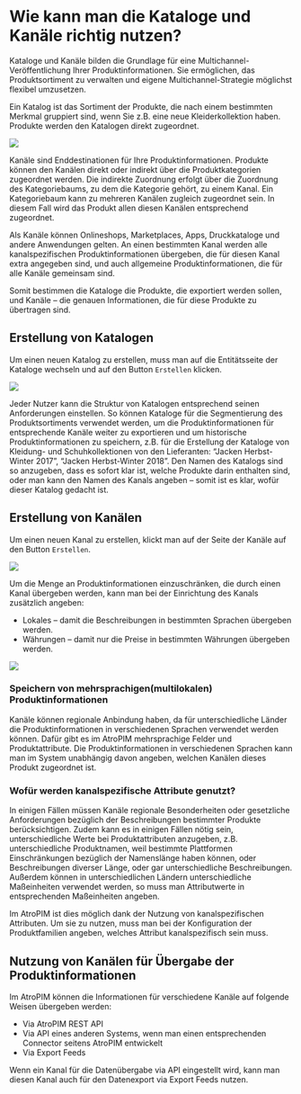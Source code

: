# Wie kann man die Kataloge und Kanäle richtig nutzen?

Kataloge und Kanäle bilden die Grundlage für eine Multichannel-Veröffentlichung Ihrer Produktinformationen. Sie ermöglichen, das Produktsortiment zu verwalten und eigene Multichannel-Strategie möglichst flexibel umzusetzen.

Ein Katalog ist das Sortiment der Produkte, die nach einem bestimmten Merkmal gruppiert sind, wenn Sie z.B. eine neue Kleiderkollektion haben. Produkte werden den Katalogen direkt zugeordnet.

![](images/image29.png) 

Kanäle sind Enddestinationen für Ihre Produktinformationen. Produkte können den Kanälen direkt oder indirekt über die Produktkategorien zugeordnet werden. Die indirekte Zuordnung erfolgt über die Zuordnung des Kategoriebaums, zu dem die Kategorie gehört, zu einem Kanal. Ein Kategoriebaum kann zu mehreren Kanälen zugleich zugeordnet sein. In diesem Fall wird das Produkt allen diesen Kanälen entsprechend zugeordnet.

Als Kanäle können Onlineshops, Marketplaces, Apps, Druckkataloge und andere Anwendungen gelten. An einen bestimmten Kanal werden alle kanalspezifischen Produktinformationen übergeben, die für diesen Kanal extra angegeben sind, und auch allgemeine Produktinformationen, die für alle Kanäle gemeinsam sind.

Somit bestimmen die Kataloge die Produkte, die exportiert werden sollen, und Kanäle – die genauen Informationen, die für diese Produkte zu übertragen sind.

## Erstellung von Katalogen

Um einen neuen Katalog zu erstellen, muss man auf die Entitätsseite der Kataloge wechseln und auf den Button `Erstellen` klicken.

![](images/image11.png)

Jeder Nutzer kann die Struktur von Katalogen entsprechend seinen Anforderungen einstellen. So können Kataloge für die Segmentierung des Produktsortiments verwendet werden, um die Produktinformationen für entsprechende Kanäle weiter zu exportieren und um historische Produktinformationen zu speichern, z.B. für die Erstellung der Kataloge von Kleidung- und Schuhkollektionen von den Lieferanten: “Jacken Herbst-Winter 2017”, “Jacken Herbst-Winter 2018”. Den Namen des Katalogs sind so anzugeben, dass es sofort klar ist, welche Produkte darin enthalten sind, oder man kann den Namen des Kanals angeben – somit ist es klar, wofür dieser Katalog gedacht ist.

## Erstellung von Kanälen

Um einen neuen Kanal zu erstellen, klickt man auf der Seite der Kanäle auf den Button `Erstellen`.

![](images/image37.png)

Um die Menge an Produktinformationen einzuschränken, die durch einen Kanal übergeben werden, kann man bei der Einrichtung des Kanals zusätzlich angeben:

-   Lokales – damit die Beschreibungen in bestimmten Sprachen übergeben werden.
-   Währungen – damit nur die Preise in bestimmten Währungen übergeben werden.

![](images/image51.png)

### Speichern von mehrsprachigen(multilokalen) Produktinformationen

Kanäle können regionale Anbindung haben, da für unterschiedliche Länder die Produktinformationen in verschiedenen Sprachen verwendet werden können. Dafür gibt es im AtroPIM mehrsprachige Felder und Produktattribute. Die Produktinformationen in verschiedenen Sprachen kann man im System unabhängig davon angeben, welchen Kanälen dieses Produkt zugeordnet ist.

### Wofür werden kanalspezifische Attribute genutzt?

In einigen Fällen müssen Kanäle regionale Besonderheiten oder gesetzliche Anforderungen bezüglich der Beschreibungen bestimmter Produkte berücksichtigen. Zudem kann es in einigen Fällen nötig sein, unterschiedliche Werte bei Produktattributen anzugeben, z.B. unterschiedliche Produktnamen, weil bestimmte Plattformen Einschränkungen bezüglich der Namenslänge haben können, oder Beschreibungen diverser Länge, oder gar unterschiedliche Beschreibungen. Außerdem können in unterschiedlichen Ländern unterschiedliche Maßeinheiten verwendet werden, so muss man Attributwerte in entsprechenden Maßeinheiten angeben.

Im AtroPIM ist dies möglich dank der Nutzung von kanalspezifischen Attributen. Um sie zu nutzen, muss man bei der Konfiguration der Produktfamilien angeben, welches Attribut kanalspezifisch sein muss.

## Nutzung von Kanälen für Übergabe der Produktinformationen

Im AtroPIM können die Informationen für verschiedene Kanäle auf folgende Weisen übergeben werden:

-   Via AtroPIM REST API
-   Via API eines anderen Systems, wenn man einen entsprechenden Connector seitens AtroPIM entwickelt
-   Via Export Feeds

Wenn ein Kanal für die Datenübergabe via API eingestellt wird, kann man diesen Kanal auch für den Datenexport via Export Feeds nutzen.
